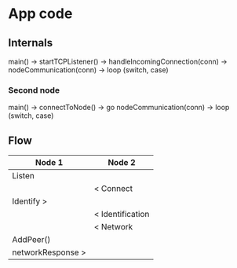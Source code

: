 # App code

## Internals

main() → startTCPListener() → handleIncomingConnection(conn) → nodeCommunication(conn) → loop (switch, case)

### Second node

main() → connectToNode() → go nodeCommunication(conn) → loop (switch, case)

## Flow

| Node 1            | Node 2           |
|-------------------|------------------|
| Listen            |                  |
|                   | < Connect        |
| Identify >        |                  |
|                   | < Identification |
|                   | < Network        |
| AddPeer()         |                  |
| networkResponse > |                  |
